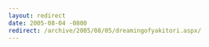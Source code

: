 ```yaml
---
layout: redirect
date: 2005-08-04 -0800
redirect: /archive/2005/08/05/dreamingofyakitori.aspx/
---
```

